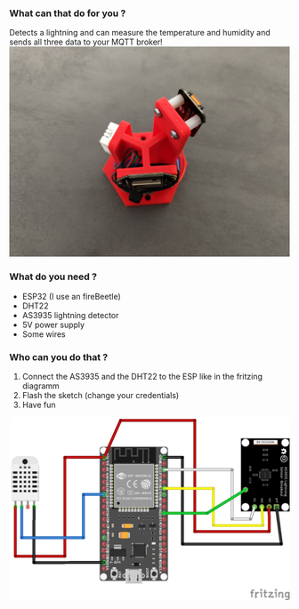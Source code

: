 ### What can that do for you ?

Detects a lightning and can measure the temperature and humidity and sends all three data to your MQTT broker!
![Lightning sensor](https://github.com/Kopernikus82/AS3935_DHT22_MQTT/blob/main/Sensor_3.jpg)

### What do you need ?

- ESP32 (I use an fireBeetle)
- DHT22
- AS3935 lightning detector
- 5V power supply
- Some wires

### Who can you do that ?

1. Connect the AS3935 and the DHT22 to the ESP like in the fritzing diagramm
2. Flash the sketch (change your credentials)
3. Have fun

![Lighting Sensor - Fritzing](https://github.com/Kopernikus82/AS3935_DHT22_MQTT/blob/main/Sensor_Fritzing.png)
